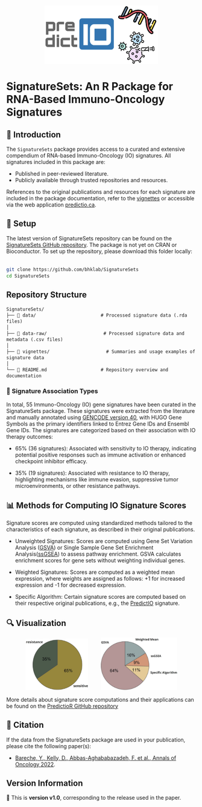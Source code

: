 <p align="center">
  <img width="300" src="vignettes/SignatureSets_Logo.jpg">
</p>


# SignatureSets: An R Package for RNA-Based Immuno-Oncology Signatures

## 📖 Introduction
    
The `SignatureSets` package provides access to a curated and extensive compendium of RNA-based Immuno-Oncology (IO) signatures. All signatures included in this package are:

- Published in peer-reviewed literature.
- Publicly available through trusted repositories and resources.

References to the original publications and resources for each signature are included in the package documentation, refer to the [vignettes](https://github.com/bhklab/SignatureSets/blob/main/vignettes/SignatureSets.Rmd) or accessible via the web application [predictio.ca](https://predictio.ca/). 

## 🔧 Setup
                                                                 
The latest version of SignatureSets repository can be found on the [SignatureSets GitHub repository](https://github.com/bhklab/SignatureSets). The package is not yet on CRAN or Bioconductor. To set up the repository, please download this folder locally:

``` bash

git clone https://github.com/bhklab/SignatureSets
cd SignatureSets

```


## Repository Structure

```plaintext
SignatureSets/
├── 📁 data/                        # Processed signature data (.rda files)  
│
├── 📁 data-raw/                     # Processed signature data and metadata (.csv files)  
│
├── 📁 vignettes/                     # Summaries and usage examples of signature data
│
└── 📄 README.md                    # Repository overview and documentation
```

### 🧬 Signature Association Types

In total, 55 Immuno-Oncology (IO) gene signatures have been curated in the SignatureSets package. These signatures were extracted from the literature and manually annotated using [GENCODE version 40](https://pubmed.ncbi.nlm.nih.gov/36420896/), with HUGO Gene Symbols as the primary identifiers linked to Entrez Gene IDs and Ensembl Gene IDs. The signatures are categorized based on their association with IO therapy outcomes:

- 65% (36 signatures): Associated with sensitivity to IO therapy, indicating potential positive responses such as immune activation or enhanced checkpoint inhibitor efficacy.

- 35% (19 signatures): Associated with resistance to IO therapy, highlighting mechanisms like immune evasion, suppressive tumor microenvironments, or other resistance pathways.

                           
## 📊 Methods for Computing IO Signature Scores

Signature scores are computed using standardized methods tailored to the characteristics of each signature, as described in their original publications.

- Unweighted Signatures: Scores are computed using Gene Set Variation Analysis ([GSVA](https://bmcbioinformatics.biomedcentral.com/articles/10.1186/1471-2105-14-7)) or Single Sample Gene Set Enrichment Analysis([ssGSEA](https://pubmed.ncbi.nlm.nih.gov/16199517/)) to assess pathway enrichment. GSVA calculates enrichment scores for gene sets without weighting individual genes.

- Weighted Signatures: Scores are computed as a weighted mean expression, where weights are assigned as follows: +1 for increased expression and -1 for decreased expression. 

- Specific Algorithm: Certain signature scores are computed based on their respective original publications, e.g., the [PredictIO](https://pubmed.ncbi.nlm.nih.gov/36055464/) signature. 

## 🔍 Visualization

<p align="center">
  <img width="33%" src="vignettes/SignatureSets_association.jpg" alt="SignatureSets Association"    style="margin-right: 30px;">
  <img width="40%" src="vignettes/SignatureSets_method.jpg" alt="SignatureSets Method">
</p>

More details about signature score computations and their applications can be found on the [PredictioR GitHub repository](https://github.com/bhklab/PredictioR)

## 📝 Citation 
                                                                  
If the data from the SignatureSets package are used in your publication, please cite the following paper(s):                                                                  
- [Bareche, Y., Kelly, D., Abbas-Aghababazadeh, F. et al., Annals of Oncology 2022](https://pubmed.ncbi.nlm.nih.gov/36055464/).
                                                                      
## Version Information

📌 This is **version v1.0**, corresponding to the release used in the paper.  

